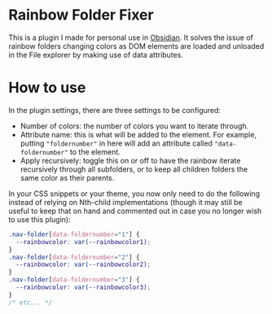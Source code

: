 # Rainbow Folder Fixer

This is a plugin I made for personal use in [Obsidian](https://obsidian.md). It solves the issue of rainbow folders changing colors as DOM elements are loaded and unloaded in the File explorer by making use of data attributes.

# How to use

In the plugin settings, there are three settings to be configured:

- Number of colors: the number of colors you want to iterate through.  
- Attribute name: this is what will be added to the element. For example, putting `"foldernumber"` in here will add an attribute called `"data-foldernumber"` to the element.  
- Apply recursively: toggle this on or off to have the rainbow iterate recursively through all subfolders, or to keep all children folders the same color as their parents.

In your CSS snippets or your theme, you now only need to do the following instead of relying on Nth-child implementations (though it may still be useful to keep that on hand and commented out in case you no longer wish to use this plugin):

```css
.nav-folder[data-foldernumber="1"] {
  --rainbowcolor: var(--rainbowcolor1);
}
.nav-folder[data-foldernumber="2"] {
  --rainbowcolor: var(--rainbowcolor2);
}
.nav-folder[data-foldernumber="3"] {
  --rainbowcolor: var(--rainbowcolor3);
}
/* etc... */
```
